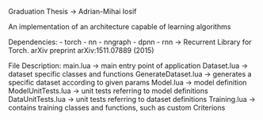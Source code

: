 Graduation Thesis -> Adrian-Mihai Iosif

An implementation of an architecture capable of learning algorithms


Dependencies:
    - torch
    - nn
    - nngraph
    - dpnn
    - rnn -> Recurrent Library for Torch. arXiv preprint arXiv:1511.07889 (2015)

File Description:
main.lua
        -> main entry point of application
Dataset.lua
        -> dataset specific classes and functions
GenerateDataset.lua
        -> generates a specific dataset according to given params
Model.lua
        -> model definition
ModelUnitTests.lua
        -> unit tests referring to model definitions
DataUnitTests.lua
        -> unit tests referring to dataset definitions
Training.lua
        -> contains training  classes and functions, such as custom Criterions



